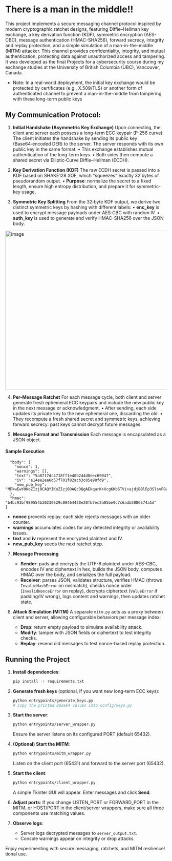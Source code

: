 # There is a man in the middle!!

This project implements a secure messaging channel protocol inspired by modern cryptographic ratchet designs, featuring Diffie–Hellman key exchange, a key derivation function (KDF), symmetric encryption (AES-CBC), message authentication (HMAC-SHA256), forward secrecy, integrity and replay protection, and a simple simulation of a man-in-the-middle (MITM) attacker. This channel provides confidentiality, integrity, and mutual authentication, protecting data against unauthorized access and tampering. It was developed as the final Projects for a cybersecurity course during my exchange studies at the University of British Columbia (UBC), Vancouver, Canada.
- Note: In a real-world deployment, the initial key exchange would be protected by certificates (e.g., X.509/TLS) or another form of authenticated channel to prevent a man-in-the-middle from tampering with these long-term public keys

## My Communication Protocol:

1. **Initial Handshake (Asymmetric Key Exchange)**
   Upon connecting, the client and server each possess a long-term ECC keypair (P-256 curve). The client initiates the handshake by sending its public key (Base64‑encoded DER) to the server. The server responds with its own public key in the same format.
   • This exchange establishes mutual authentication of the long-term keys.
   • Both sides then compute a shared secret via Elliptic‑Curve Diffie–Hellman (ECDH).

2. **Key Derivation Function (KDF)**
   The raw ECDH secret is passed into a KDF based on SHAKE128 XOF, which "squeezes" exactly 32 bytes of pseudorandom output.
   • **Purpose**: normalize the secret to a fixed length, ensure high entropy distribution, and prepare it for symmetric-key usage.

3. **Symmetric Key Splitting**
   From the 32‑byte KDF output, we derive two distinct symmetric keys by hashing with different labels:
   • **enc\_key** is used to encrypt message payloads under AES‑CBC with random IV.
   • **auth\_key** is used to generate and verify HMAC-SHA256 over the JSON body.

  <img width="953" height="497" alt="image" src="https://github.com/user-attachments/assets/d60f88b1-2f0e-4fa8-aa18-cef669e865b7" />

4. **Per-Message Ratchet**
   For each message cycle, both client and server generate fresh ephemeral ECC keypairs and include the new public key in the next message or acknowledgment.
   • After sending, each side updates its private key to the new ephemeral one, discarding the old.
   • They recompute a fresh shared secret and symmetric keys, achieving forward secrecy: past keys cannot decrypt future messages.

5. **Message Format and Transmission**
   Each message is encapsulated as a JSON object.
 #### Sample Execution
   
```json{
  "body": {
    "nonce": 1,
    "warnings": [],
    "text": "5a8717dc4718ff1e40b244d8eec69047",
    "iv": "e14ee2ea6d57f701f82acb3c85e98fd9",
    "new_pub_key": "MFkwEwYHKoZIzj0CAQYIKoZIzj0DAQcDQgAEkqarK+XcgKKbSTVi+ajdjB8lFp3SlsvFGwTl8qFc7w1NuYLyuKDUnr9QncQl0Q2kZYfBa4nVQckfcFCOQ/3uog=="
  },
  "hmac": "b4bc93bf989554b30239529c08464420e20fb7ec2a05be9c7c6adb5086574a1d"
}
```

   - **nonce** prevents replay: each side rejects messages with an older counter. 
   - **warnings** accumulates codes for any detected integrity or availability issues.
   - **text** and **iv** represent the encrypted plaintext and IV.
   - **new\_pub\_key** seeds the next ratchet step.

7. **Message Processing**

   * **Sender**: pads and encrypts the UTF-8 plaintext under AES-CBC, encodes IV and ciphertext in hex, builds the JSON body, computes HMAC over the body, and serializes the full payload.
   * **Receiver**: parses JSON, validates structure, verifies HMAC (throws `InvalidHashError` on mismatch), checks nonce order (`InvalidNonceError` on replay), decrypts ciphertext (`ValueError` if padding/IV wrong), logs content and warnings, then updates ratchet state.

8. **Attack Simulation (MITM)**
   A separate `mitm.py` acts as a proxy between client and server, allowing configurable behaviors per message index:

   * **Drop**: return empty payload to simulate availability attack.
   * **Modify**: tamper with JSON fields or ciphertext to test integrity checks.
   * **Replay**: resend old messages to test nonce-based replay protection.

## Running the Project

1. **Install dependencies**:

   ```bash
   pip install -r requirements.txt
   ```

2. **Generate fresh keys** (optional, if you want new long-term ECC keys):

   ```bash
   python entrypoints/generate_keys.py
   # Copy the printed Base64 values into config/keys.py
   ```

3. **Start the server**:

   ```bash
   python entrypoints/server_wrapper.py
   ```

   Ensure the server listens on its configured PORT (default 65432).

4. **(Optional) Start the MITM**:

   ```bash
   python entrypoints/mitm_wrapper.py
   ```

   Listen on the client port (65431) and forward to the server port (65432).

5. **Start the client**:

   ```bash
   python entrypoints/client_wrapper.py
   ```

   A simple Tkinter GUI will appear. Enter messages and click **Send**.

6. **Adjust ports**:
   If you change LISTEN\_PORT or FORWARD\_PORT in the MITM, or HOST/PORT in the client/server wrappers, make sure all three components use matching values.

7. **Observe logs**:

   * Server logs decrypted messages to `server_output.txt`.
   * Console warnings appear on integrity or drop attacks.

Enjoy experimenting with secure messaging, ratchets, and MITM resilience!
tional use.

